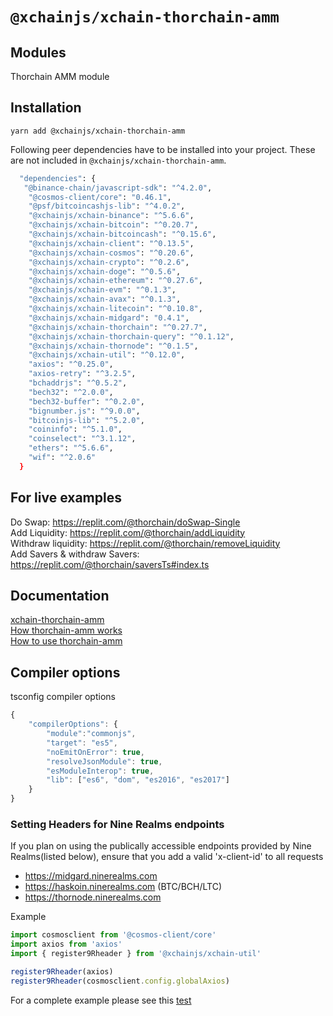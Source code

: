 # `@xchainjs/xchain-thorchain-amm`

## Modules

Thorchain AMM module

## Installation

```
yarn add @xchainjs/xchain-thorchain-amm
```

Following peer dependencies have to be installed into your project. These are not included in `@xchainjs/xchain-thorchain-amm`.

```bash
  "dependencies": {
   "@binance-chain/javascript-sdk": "^4.2.0",
    "@cosmos-client/core": "0.46.1",
    "@psf/bitcoincashjs-lib": "^4.0.2",
    "@xchainjs/xchain-binance": "^5.6.6",
    "@xchainjs/xchain-bitcoin": "^0.20.7",
    "@xchainjs/xchain-bitcoincash": "^0.15.6",
    "@xchainjs/xchain-client": "^0.13.5",
    "@xchainjs/xchain-cosmos": "^0.20.6",
    "@xchainjs/xchain-crypto": "^0.2.6",
    "@xchainjs/xchain-doge": "^0.5.6",
    "@xchainjs/xchain-ethereum": "^0.27.6",
    "@xchainjs/xchain-evm": "^0.1.3",
    "@xchainjs/xchain-avax": "^0.1.3",
    "@xchainjs/xchain-litecoin": "^0.10.8",
    "@xchainjs/xchain-midgard": "0.4.1",
    "@xchainjs/xchain-thorchain": "^0.27.7",
    "@xchainjs/xchain-thorchain-query": "^0.1.12",
    "@xchainjs/xchain-thornode": "^0.1.5",
    "@xchainjs/xchain-util": "^0.12.0",
    "axios": "^0.25.0",
    "axios-retry": "^3.2.5",
    "bchaddrjs": "^0.5.2",
    "bech32": "^2.0.0",
    "bech32-buffer": "^0.2.0",
    "bignumber.js": "^9.0.0",
    "bitcoinjs-lib": "^5.2.0",
    "coininfo": "^5.1.0",
    "coinselect": "^3.1.12",
    "ethers": "^5.6.6",
    "wif": "^2.0.6"
  }

```

## For live examples

Do Swap: https://replit.com/@thorchain/doSwap-Single \
Add Liquidity: https://replit.com/@thorchain/addLiquidity \
Withdraw liquidity: https://replit.com/@thorchain/removeLiquidity \
Add Savers & withdraw Savers: https://replit.com/@thorchain/saversTs#index.ts

## Documentation

[xchain-thorchain-amm](http://docs.xchainjs.org/xchain-thorchain-amm/) \
[How thorchain-amm works](http://docs.xchainjs.org/xchain-thorchain-amm/how-it-works.html)\
[How to use thorchain-amm](http://docs.xchainjs.org/xchain-thorchain-amm/how-to-use.html)

## Compiler options

tsconfig compiler options

```ts
{
    "compilerOptions": {
        "module":"commonjs",
        "target": "es5",
        "noEmitOnError": true,
        "resolveJsonModule": true,
        "esModuleInterop": true,
        "lib": ["es6", "dom", "es2016", "es2017"]
    }
}
```

### Setting Headers for Nine Realms endpoints

If you plan on using the publically accessible endpoints provided by Nine Realms(listed below), ensure that you add a valid 'x-client-id' to all requests

- https://midgard.ninerealms.com
- https://haskoin.ninerealms.com (BTC/BCH/LTC)
- https://thornode.ninerealms.com

Example

```typescript
import cosmosclient from '@cosmos-client/core'
import axios from 'axios'
import { register9Rheader } from '@xchainjs/xchain-util'

register9Rheader(axios)
register9Rheader(cosmosclient.config.globalAxios)
```

For a complete example please see this [test](https://github.com/xchainjs/xchainjs-lib/blob/master/packages/xchain-thorchain-amm/__e2e__/wallet.e2e.ts)
